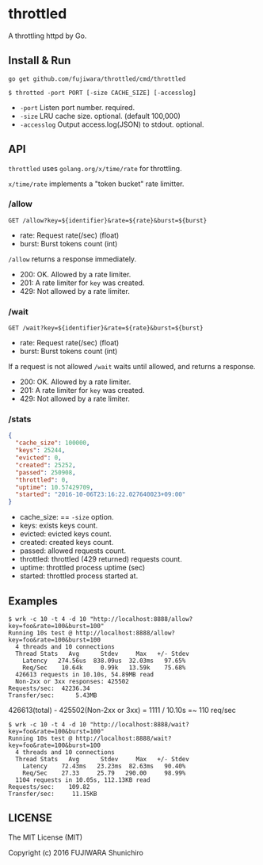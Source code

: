 # throttled

A throttling httpd by Go.

## Install & Run

```
go get github.com/fujiwara/throttled/cmd/throttled
```

```
$ throtted -port PORT [-size CACHE_SIZE] [-accesslog]
```

- `-port` Listen port number. required.
- `-size` LRU cache size. optional. (default 100,000)
- `-accesslog` Output access.log(JSON) to stdout. optional.

## API

`throttled` uses `golang.org/x/time/rate` for throttling.

`x/time/rate` implements a "token bucket" rate limitter.

### /allow

```
GET /allow?key=${identifier}&rate=${rate}&burst=${burst}
```

- rate: Request rate(/sec) (float)
- burst: Burst tokens count (int)

`/allow` returns a response immediately.

- 200: OK. Allowed by a rate limiter.
- 201: A rate limiter for `key` was created.
- 429: Not allowed by a rate limiter.

### /wait

```
GET /wait?key=${identifier}&rate=${rate}&burst=${burst}
```

- rate: Request rate(/sec) (float)
- burst: Burst tokens count (int)

If a request is not allowed `/wait` waits until allowed, and returns a response.

- 200: OK. Allowed by a rate limiter.
- 201: A rate limiter for `key` was created.
- 429: Not allowed by a rate limiter.

### /stats

```json
{
  "cache_size": 100000,
  "keys": 25244,
  "evicted": 0,
  "created": 25252,
  "passed": 250908,
  "throttled": 0,
  "uptime": 10.57429709,
  "started": "2016-10-06T23:16:22.027640023+09:00"
}
```

- cache_size: == `-size` option.
- keys: exists keys count.
- evicted: evicted keys count.
- created: created keys count.
- passed: allowed requests count.
- throttled: throttled (429 returned) requests count.
- uptime: throttled process uptime (sec)
- started: throttled process started at.

## Examples

```
$ wrk -c 10 -t 4 -d 10 "http://localhost:8888/allow?key=foo&rate=100&burst=100"
Running 10s test @ http://localhost:8888/allow?key=foo&rate=100&burst=100
  4 threads and 10 connections
  Thread Stats   Avg      Stdev     Max   +/- Stdev
    Latency   274.56us  838.09us  32.03ms   97.65%
    Req/Sec    10.64k     0.99k   13.59k    75.68%
  426613 requests in 10.10s, 54.89MB read
  Non-2xx or 3xx responses: 425502
Requests/sec:  42236.34
Transfer/sec:      5.43MB
```

426613(total) - 425502(Non-2xx or 3xx) = 1111 / 10.10s =~ 110 req/sec

```
$ wrk -c 10 -t 4 -d 10 "http://localhost:8888/wait?key=foo&rate=100&burst=100"
Running 10s test @ http://localhost:8888/wait?key=foo&rate=100&burst=100
  4 threads and 10 connections
  Thread Stats   Avg      Stdev     Max   +/- Stdev
    Latency    72.43ms   23.23ms  82.63ms   90.40%
    Req/Sec    27.33     25.79   290.00     98.99%
  1104 requests in 10.05s, 112.13KB read
Requests/sec:    109.82
Transfer/sec:     11.15KB
```

## LICENSE

The MIT License (MIT)

Copyright (c) 2016 FUJIWARA Shunichiro

